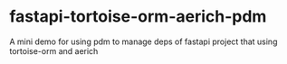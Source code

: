 # fastapi-tortoise-orm-aerich-pdm
A mini demo for using pdm to manage deps of fastapi project that using tortoise-orm and aerich
